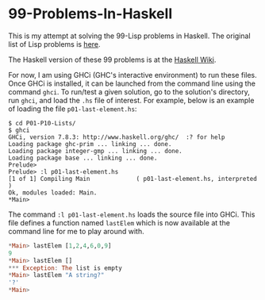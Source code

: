 # 99-Problems-In-Haskell
This is my attempt at solving the 99-Lisp problems in Haskell. The original list of Lisp problems is [here](http://www.ic.unicamp.br/~meidanis/courses/mc336/2006s2/funcional/L-99_Ninety-Nine_Lisp_Problems.html). 

The Haskell version of these 99 problems is at the [Haskell Wiki](https://wiki.haskell.org/99_questions).

For now, I am using GHCi (GHC's interactive environment) to run these files. Once GHCi is installed, it can be launched from the command line using the command `ghci`. To run/test a given solution, go to the solution's directory, run `ghci`, and load the `.hs` file of interest. For example, below is an example of loading the file `p01-last-element.hs`:

```
$ cd P01-P10-Lists/
$ ghci
GHCi, version 7.8.3: http://www.haskell.org/ghc/  :? for help
Loading package ghc-prim ... linking ... done.
Loading package integer-gmp ... linking ... done.
Loading package base ... linking ... done.
Prelude> 
Prelude> :l p01-last-element.hs 
[1 of 1] Compiling Main             ( p01-last-element.hs, interpreted )
Ok, modules loaded: Main.
*Main> 
```


The command `:l p01-last-element.hs` loads the source file into GHCi. This file defines a function named `lastElem` which is now available at the command line for me to play around with.


```haskell
*Main> lastElem [1,2,4,6,0,9]
9
*Main> lastElem []
*** Exception: The list is empty
*Main> lastElem "A string?"
'?'
*Main> 
```

